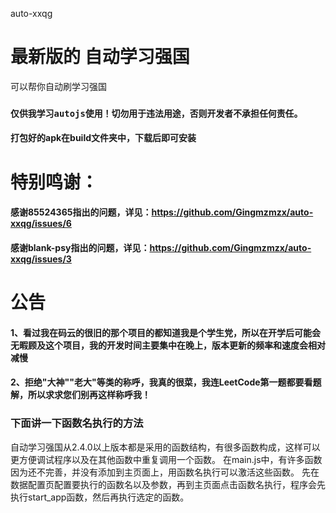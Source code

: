 auto-xxqg
# 最新版的 自动学习强国 
可以帮你自动刷学习强国
### `仅供我学习autojs使用！切勿用于违法用途，否则开发者不承担任何责任。`
#### 打包好的apk在build文件夹中，下载后即可安装

# 特别鸣谢：
#### 感谢85524365指出的问题，详见：https://github.com/Gingmzmzx/auto-xxqg/issues/6
#### 感谢blank-psy指出的问题，详见：https://github.com/Gingmzmzx/auto-xxqg/issues/3

# 公告
#### 1、看过我在码云的很旧的那个项目的都知道我是个学生党，所以在开学后可能会无暇顾及这个项目，我的开发时间主要集中在晚上，版本更新的频率和速度会相对减慢
#### 2、拒绝"大神""老大"等类的称呼，我真的很菜，我连LeetCode第一题都要看题解，所以求求您们别再这样称呼我！

### 下面讲一下函数名执行的方法
自动学习强国从2.4.0以上版本都是采用的函数结构，有很多函数构成，这样可以更方便调试程序以及在其他函数中重复调用一个函数。
在main.js中，有许多函数因为还不完善，并没有添加到主页面上，用函数名执行可以激活这些函数。
先在数据配置页配置要执行的函数名以及参数，再到主页面点击函数名执行，程序会先执行start_app函数，然后再执行选定的函数。

